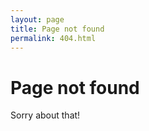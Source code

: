 ```yaml
---
layout: page
title: Page not found
permalink: 404.html
---
```

# Page not found

Sorry about that! 
